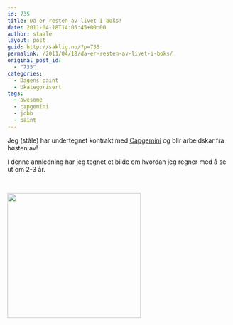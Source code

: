 ```yaml
---
id: 735
title: Da er resten av livet i boks!
date: 2011-04-18T14:05:45+00:00
author: staale
layout: post
guid: http://saklig.no/?p=735
permalink: /2011/04/18/da-er-resten-av-livet-i-boks/
original_post_id:
  - "735"
categories:
  - Dagens paint
  - Ukategorisert
tags:
  - awesome
  - capgemini
  - jobb
  - paint
---
```

Jeg (ståle) har undertegnet kontrakt med [Capgemini](http://www.no.capgemini.com/) og blir arbeidskar fra høsten av!

I denne annledning har jeg tegnet et bilde om hvordan jeg regner med å se ut om 2-3 år.

&nbsp;

[<img class="alignnone size-medium wp-image-737" title="Ståle om 2-3år" src="http://46.101.118.241/wp-content/uploads/2011/04/businessmann1.png?w=300&#038;h=280" alt="" width="300" height="280" srcset="http://46.101.118.241/wp-content/uploads/2011/04/businessmann1.png 460w, http://46.101.118.241/wp-content/uploads/2011/04/businessmann1-300x280.png 300w" sizes="(max-width: 300px) 100vw, 300px" />](http://46.101.118.241/wp-content/uploads/2011/04/businessmann1.png)